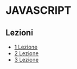 # JAVASCRIPT

## Lezioni

- [1 Lezione](Lezioni/1_Lezione/Readme.md)
- [2 Lezione](Lezioni/2_Lezione/Readme.md)
- [3 Lezione](Lezioni/3_Lezione/Readme.md)